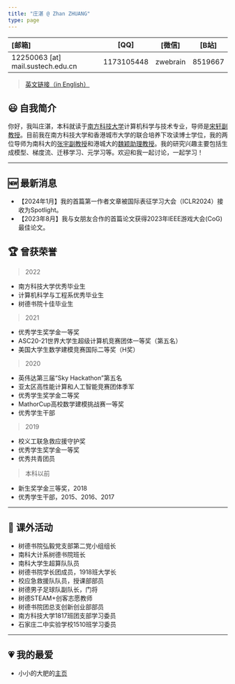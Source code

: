 ```yaml
---
title: "庄湛 @ Zhan ZHUANG"
type: page
---
```


| [邮箱]                            | [QQ]       | [微信]       | [B站]       |
| :-------------------------------- | ---------- | ------------ | ------------ |
| 12250063 [at] mail.sustech.edu.cn | 1173105448 | zwebrain | 8519667 |

> <font color="#39C5BB"> [英文链接（in English）](./en) </font>

## 😃 自我简介

你好，我叫庄湛，本科就读于[南方科技大学](https://www.sustech.edu.cn/)计算机科学与技术专业，导师是[宋轩副教授](https://faculty.sustech.edu.cn/songx/)。目前我在南方科技大学和香港城市大学的联合培养下攻读博士学位，我的两位导师为南科大的[张宇副教授](https://yuzhanghk.github.io/)和港城大的[魏颖助理教授](https://wei-ying.net/)。我的研究兴趣主要包括生成模型、梯度流、迁移学习、元学习等。欢迎和我一起讨论，一起学习！

---

## 🆕 最新消息

- 【2024年1月】我的首篇第一作者文章被国际表征学习大会（ICLR2024）接收为Spotlight。
- 【2023年8月】我与女朋友合作的首篇论文获得2023年IEEE游戏大会(CoG)最佳论文。

## 🏆 曾获荣誉

> 2022

- 南方科技大学优秀毕业生
- 计算机科学与工程系优秀毕业生
- 树德书院十佳毕业生

> 2021

- 优秀学生奖学金一等奖
- ASC20-21世界大学生超级计算机竞赛团体一等奖（第五名）
- 美国大学生数学建模竞赛国际二等奖（H奖）

> 2020

- 英伟达第三届“Sky Hackathon”第五名
- 亚太区高性能计算和人工智能竞赛团体季军
- 优秀学生奖学金二等奖
- MathorCup高校数学建模挑战赛一等奖
- 优秀学生干部

> 2019

- 校义工联急救应援守护奖
- 优秀学生奖学金一等奖
- 优秀共青团员

> 本科以前

- 新生奖学金三等奖，2018
- 优秀学生干部，2015、2016、2017

---

## 🥳 课外活动

- 树德书院弘毅党支部第二党小组组长
- 南科大计系树德书院班长
- 南科大学生超算队队员
- 树德书院学长团成员，1918班大学长
- 校应急救援队队员，授课部部员
- 树德男子足球队副队长，门将
- 树德STEAM+创客志愿教师
- 树德书院团总支创新创业部部员
- 南方科技大学1817班团支部学习委员
- 石家庄二中实验学校1510班学习委员

---

## 💗 我的最爱

- 小小的大肥的[主页](https://nyh-dolphin.github.io/)
